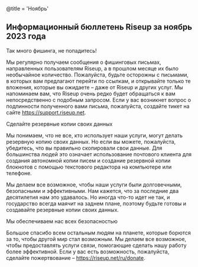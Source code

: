 @title = 'Ноябрь'


Информационный бюллетень Riseup за ноябрь 2023 года
---------------------------------------------------

Так много фишинга, не попадитесь! 

Мы регулярно получаем сообщения о фишинговых письмах, направленных пользователям Riseup, а в прошлом месяце их было необычайное количество. Пожалуйста, будьте осторожны с письмами, в которых вам предлагают перейти по ссылкам, и открывайте только те вложения, которые вы ожидаете – даже от Riseup и других услуг. Мы напоминаем вам, что Riseup очень редко будет обращаться к вам непосредственно с подобным запросом. Если у вас возникнет вопрос о подлинности полученного вами письма, пожалуйста, создайте тикет на сайте https://support.riseup.net.


Сделайте резервные копии своих данных

Мы понимаем, что не все, кто использует наши услуги, могут делать резервную копию своих данных. Но если вы можете, пожалуйста, убедитесь, что вы правильно скопировали свои данные. Для большинства людей это означает использование почтового клиента для создания автономной копии писем и создание резервной копии блокнотов с помощью текстового редактора на компьютере или телефоне.

Мы делаем все возможное, чтобы наши услуги были долговечными, безопасными и эффективными. Нам кажется, что за последние два десятилетия нам это удавалось.  Но иногда что-то идет не так, и государство всегда маячит на заднем плане, поэтому будьте готовы и создавайте резервные копии своих данных.


Мы обеспечиваем нас всех безопасностью 

Большое спасибо всем остальным людям на планете, которые борются за то, чтобы другой мир стал возможным. Мы делаем все возможное, чтобы предоставлять услуги связи, помогающие сделать нашу работу более эффективной. Если у вас есть возможность, пожалуйста, сделайте пожертвование – https://riseup.net/ru/donate.